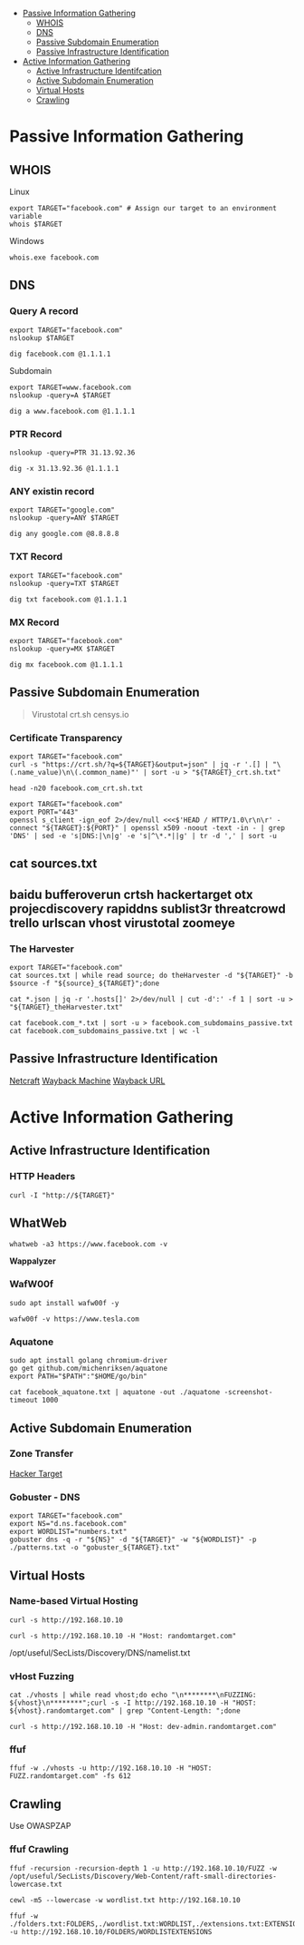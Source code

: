 * [Passive Information Gathering](passive-information-gathering)
  - [WHOIS](#whois)
  - [DNS](#dns)
  - [Passive Subdomain Enumeration](#passive-subdomain-enumeration)
  - [Passive Infrastructure Identification](#passive-infrastructure-identification)
* [Active Information Gathering](#active-information-gathering)
  - [Active Infrastructure Identifcation](#active-infrastructure-identification)
  - [Active Subdomain Enumeration](#active-subdomain-enumeration)
  - [Virtual Hosts](#virtual-hosts)
  - [Crawling](#crawling)

# Passive Information Gathering

## WHOIS
Linux
```
export TARGET="facebook.com" # Assign our target to an environment variable
whois $TARGET
```
Windows
```
whois.exe facebook.com
```

## DNS
### Query A record
```
export TARGET="facebook.com"
nslookup $TARGET
```
```
dig facebook.com @1.1.1.1
```
Subdomain
```
export TARGET=www.facebook.com
nslookup -query=A $TARGET
```
```
dig a www.facebook.com @1.1.1.1
```

### PTR Record

```
nslookup -query=PTR 31.13.92.36
```
```
dig -x 31.13.92.36 @1.1.1.1
```
### ANY existin record
```
export TARGET="google.com"
nslookup -query=ANY $TARGET
```
```
dig any google.com @8.8.8.8
```
###  TXT Record
```
export TARGET="facebook.com"
nslookup -query=TXT $TARGET
```
```
dig txt facebook.com @1.1.1.1
```
### MX Record
```
export TARGET="facebook.com"
nslookup -query=MX $TARGET
```
```
dig mx facebook.com @1.1.1.1
```

## Passive Subdomain Enumeration
> Virustotal
> crt.sh
> censys.io
### Certificate Transparency
```
export TARGET="facebook.com"
curl -s "https://crt.sh/?q=${TARGET}&output=json" | jq -r '.[] | "\(.name_value)\n\(.common_name)"' | sort -u > "${TARGET}_crt.sh.txt"
```
```
head -n20 facebook.com_crt.sh.txt
```
```
export TARGET="facebook.com"
export PORT="443"
openssl s_client -ign_eof 2>/dev/null <<<$'HEAD / HTTP/1.0\r\n\r' -connect "${TARGET}:${PORT}" | openssl x509 -noout -text -in - | grep 'DNS' | sed -e 's|DNS:|\n|g' -e 's|^\*.*||g' | tr -d ',' | sort -u
```

**cat sources.txt**
---
baidu
bufferoverun
crtsh
hackertarget
otx
projecdiscovery
rapiddns
sublist3r
threatcrowd
trello
urlscan
vhost
virustotal
zoomeye
---
### The Harvester
```
export TARGET="facebook.com"
cat sources.txt | while read source; do theHarvester -d "${TARGET}" -b $source -f "${source}_${TARGET}";done
```
```
cat *.json | jq -r '.hosts[]' 2>/dev/null | cut -d':' -f 1 | sort -u > "${TARGET}_theHarvester.txt"
```
```
cat facebook.com_*.txt | sort -u > facebook.com_subdomains_passive.txt
cat facebook.com_subdomains_passive.txt | wc -l
```
## Passive Infrastructure Identification
[Netcraft](https://sitereport.netcraft.com)
[Wayback Machine](http://web.archive.org/)
[Wayback URL](https://github.com/tomnomnom/waybackurls)

# Active Information Gathering
## Active Infrastructure Identification
### HTTP Headers
```
curl -I "http://${TARGET}"
```
## WhatWeb
```
whatweb -a3 https://www.facebook.com -v
```
**Wappalyzer**
### WafW00f
```
sudo apt install wafw00f -y
```
```
wafw00f -v https://www.tesla.com
```
### Aquatone
```
sudo apt install golang chromium-driver
go get github.com/michenriksen/aquatone
export PATH="$PATH":"$HOME/go/bin"
```
```
cat facebook_aquatone.txt | aquatone -out ./aquatone -screenshot-timeout 1000
```
## Active Subdomain Enumeration
### Zone Transfer
[Hacker Target](https://hackertarget.com/zone-transfer/)
### Gobuster - DNS
```
export TARGET="facebook.com"
export NS="d.ns.facebook.com"
export WORDLIST="numbers.txt"
gobuster dns -q -r "${NS}" -d "${TARGET}" -w "${WORDLIST}" -p ./patterns.txt -o "gobuster_${TARGET}.txt"
```

## Virtual Hosts
### Name-based Virtual Hosting
```
curl -s http://192.168.10.10
```
```
curl -s http://192.168.10.10 -H "Host: randomtarget.com"
```
/opt/useful/SecLists/Discovery/DNS/namelist.txt
### vHost Fuzzing
```
cat ./vhosts | while read vhost;do echo "\n********\nFUZZING: ${vhost}\n********";curl -s -I http://192.168.10.10 -H "HOST: ${vhost}.randomtarget.com" | grep "Content-Length: ";done
```
```
curl -s http://192.168.10.10 -H "Host: dev-admin.randomtarget.com"
```
### ffuf
```
ffuf -w ./vhosts -u http://192.168.10.10 -H "HOST: FUZZ.randomtarget.com" -fs 612
```
## Crawling
Use OWASPZAP
### ffuf Crawling
```
ffuf -recursion -recursion-depth 1 -u http://192.168.10.10/FUZZ -w /opt/useful/SecLists/Discovery/Web-Content/raft-small-directories-lowercase.txt
```
```
cewl -m5 --lowercase -w wordlist.txt http://192.168.10.10
```
```
ffuf -w ./folders.txt:FOLDERS,./wordlist.txt:WORDLIST,./extensions.txt:EXTENSIONS -u http://192.168.10.10/FOLDERS/WORDLISTEXTENSIONS

```

